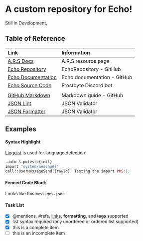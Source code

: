 # A custom repository for Echo!

Still in Development, 

## Table of Reference
| Link  | Information  |
| :---  | :---  |
| [A.R.S Docs](https://ars.xtclabs.net/index.html)  | A.R.S resource page  |
| [Echo Repository](https://github.com/proxikal/EchoRepository)  | EchoRepository - GitHub  |
| [Echo Documentation](https://github.com/proxikal/Echo)  | Echo documentation - GitHub  |
| [Echo Source Code](https://github.com/proxikal/Frostbyte)  |  Frostbyte Discord bot  |
|   |   |
| [GitHub Markdown](https://guides.github.com/features/mastering-markdown/#syntax)  | Markdown guide - GitHub  |
| [JSON Lint](http://jsonlint.com/)  | JSON Validator  |
| [JSON Formatter](https://jsonformatter.curiousconcept.com/)  | JSON Validator  |




## Examples

#### Syntax Highlight
[Linguist](https://github.com/github/linguist) is used for language detection.
``` php
.auto &.pmtest={init}
import "system/messages"
call::UserMessageSend({rawid}, Testing the import PMS!);
 ``` 

#### Fenced Code Block
Looks like this ` messages.json ` 

#### Task List
- [x] @mentions, #refs, [links](), **formatting**, and <del>tags</del> supported
- [x] list syntax required (any unordered or ordered list supported)
- [x] this is a complete item
- [ ] this is an incomplete item
